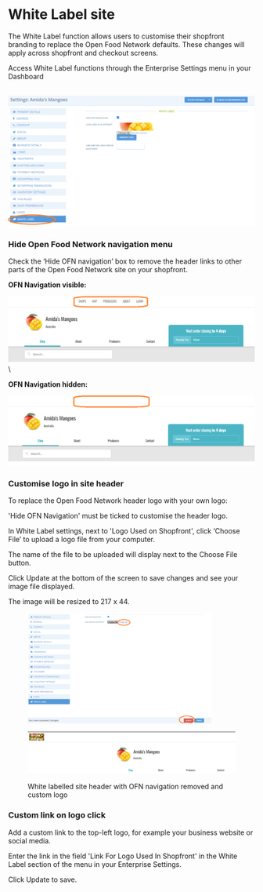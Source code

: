# White Label site

The White Label function allows users to customise their shopfront branding to replace the Open Food Network defaults. These changes will apply across shopfront and checkout screens.

Access White Label functions through the Enterprise Settings menu in your Dashboard

\
<img src="../../.gitbook/assets/whitelabel (1).png" alt="" data-size="original">

### **Hide Open Food Network navigation menu**

Check the ‘Hide OFN navigation’ box to remove the header links to other parts of the Open Food Network site on your shopfront.

**OFN Navigation visible:**

![](../../.gitbook/assets/whitelabelnavvisible.png)\


**OFN Navigation hidden:**

![](../../.gitbook/assets/whitelabelnoheaderlink.png)

### Customise logo in site header

To replace the Open Food Network header logo with your own logo:

'Hide OFN Navigation' must be ticked to customise the header logo.

In White Label settings, next to 'Logo Used on Shopfront', click ‘Choose File’ to upload a logo file from your computer.&#x20;

The name of the file to be uploaded will display next to the Choose File button.

Click Update at the bottom of the screen to save changes and see your image file displayed.

The image will be resized to 217 x 44.

<figure><img src="../../.gitbook/assets/saveimage.png" alt="" width="375"><figcaption></figcaption></figure>

<figure><img src="../../.gitbook/assets/customlogo.png" alt=""><figcaption><p>White labelled site header with OFN navigation removed and custom logo</p></figcaption></figure>

&#x20;

### Custom link on logo click

Add a custom link to the top-left logo, for example your business website or social media.&#x20;

Enter the link in the field 'Link For Logo Used In Shopfront' in the White Label section of the menu in your Enterprise Settings.

Click Update to save.
